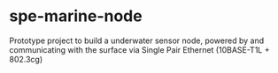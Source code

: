 # spe-marine-node
Prototype project to build a underwater sensor node, powered by and communicating with the surface via Single Pair Ethernet (10BASE-T1L + 802.3cg)
